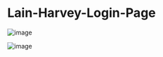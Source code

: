 # Lain-Harvey-Login-Page


![image](https://github.com/NenoC17/Lain-Harvey-Login-Page/assets/150434928/8b92f8bf-284f-4dda-9024-7204f055918f)

![image](https://github.com/NenoC17/Lain-Harvey-Login-Page/assets/150434928/b2e7b843-c63c-45cd-87ac-3dadb5901bca)


